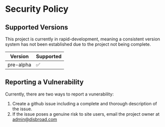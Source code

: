 # Security Policy

## Supported Versions

This project is currently in rapid-development, meaning a consistent version system has not been established due to the
project not being complete.

| Version   | Supported          |
|-----------|--------------------|
| pre-alpha | :white_check_mark: |

## Reporting a Vulnerability

Currently, there are two ways to report a vunerability:

1. Create a github issue including a complete and thorough description of the issue.
2. If the issue poses a genuine risk to site users, email the project owner at admin@disbroad.com
